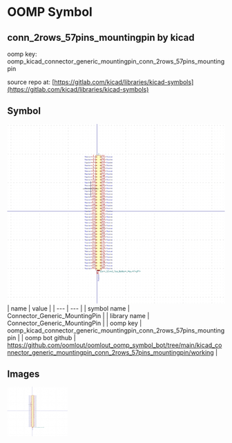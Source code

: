 # OOMP Symbol  
## conn_2rows_57pins_mountingpin  by kicad  
  
oomp key: oomp_kicad_connector_generic_mountingpin_conn_2rows_57pins_mountingpin  
  
source repo at: [https://gitlab.com/kicad/libraries/kicad-symbols](https://gitlab.com/kicad/libraries/kicad-symbols)  
## Symbol  
  
[![working.png](working_600.png)](working.png)  
| name | value | 
| --- | --- | 
| symbol name | Connector_Generic_MountingPin | 
| library name | Connector_Generic_MountingPin | 
| oomp key | oomp_kicad_connector_generic_mountingpin_conn_2rows_57pins_mountingpin | 
| oomp bot github | https://github.com/oomlout/oomlout_oomp_symbol_bot/tree/main/kicad_connector_generic_mountingpin_conn_2rows_57pins_mountingpin/working | 
## Images  
  
[![working.png](working_140.png)](working.png)  
